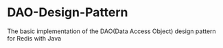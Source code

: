 # DAO-Design-Pattern
The basic implementation of the DAO(Data Access Object) design pattern for Redis with Java

